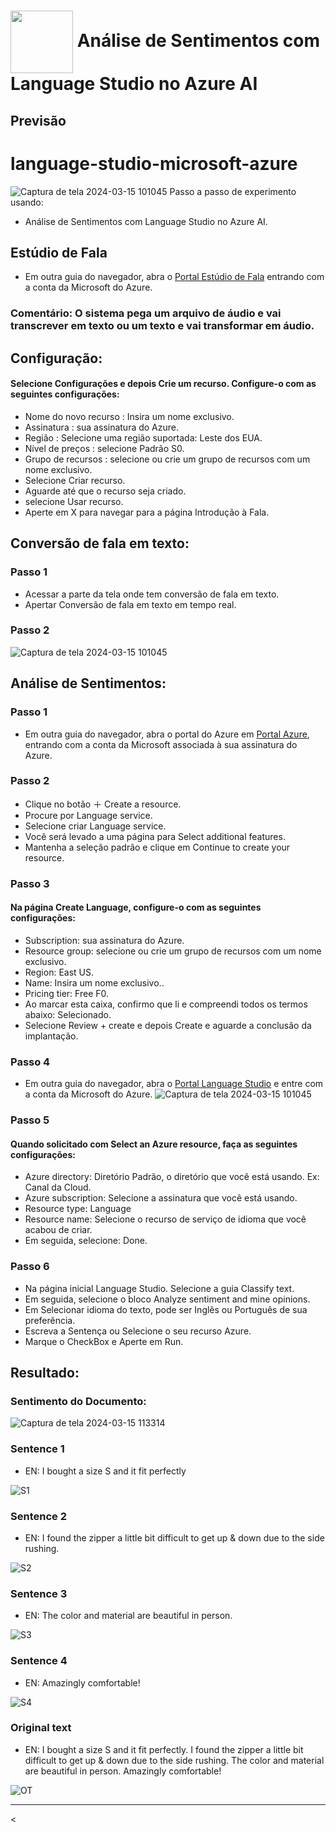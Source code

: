 <h1>
    <a href="https://github.com/AureliobotIA/Microsoft-Fundamentos-de-IA-DIO/blob/main/01%20Trabalhando%20com%20Machine%20Learning%20na%20Pr%C3%A1tica%20no%20Azure%20ML/download.jpg/">
     <img align="center" width="100px" src="https://github.com/AureliobotIA/Microsoft-Fundamentos-de-IA-DIO/blob/main/01%20Trabalhando%20com%20Machine%20Learning%20na%20Pr%C3%A1tica%20no%20Azure%20ML/download.jpg"></a>
    <span> Análise de Sentimentos com Language Studio no Azure AI</span>
</h1>

## Previsão

# language-studio-microsoft-azure
![Captura de tela 2024-03-15 101045](https://github.com/AureliobotIA/Microsoft-Fundamentos-de-AI-DIO/blob/main/03%20An%C3%A1lise%20de%20Sentimentos%20com%20Language%20Studio%20no%20Azure%20AI/inputs/conversacao%20tempo%20real.JPG)
Passo a passo de experimento usando:
  - Análise de Sentimentos com Language Studio no Azure AI.
    
## Estúdio de Fala
- Em outra guia do navegador, abra o [Portal Estúdio de Fala](https://speech.microsoft.com/portal) entrando com a conta da Microsoft do Azure.
  
### Comentário: O sistema pega um arquivo de áudio e vai transcrever em texto ou um texto e vai transformar em áudio.

## Configuração:
#### Selecione Configurações e depois Crie um recurso. Configure-o com as seguintes configurações:
- Nome do novo recurso : Insira um nome exclusivo.
- Assinatura : sua assinatura do Azure.
- Região : Selecione uma região suportada: Leste dos EUA.
- Nível de preços : selecione Padrão S0.
- Grupo de recursos : selecione ou crie um grupo de recursos com um nome exclusivo.
- Selecione Criar recurso.
- Aguarde até que o recurso seja criado.
- selecione Usar recurso.
- Aperte em X para navegar para a página Introdução à Fala.

## Conversão de fala em texto: 
### Passo 1
- Acessar a parte da tela onde tem conversão de fala em texto.
- Apertar Conversão de fala em texto em tempo real.

### Passo 2

![Captura de tela 2024-03-15 101045](https://github.com/AureliobotIA/Microsoft-Fundamentos-de-AI-DIO/blob/main/03%20An%C3%A1lise%20de%20Sentimentos%20com%20Language%20Studio%20no%20Azure%20AI/inputs/audio%20em%20texto.JPG
)

## Análise de Sentimentos:
### Passo 1
- Em outra guia do navegador, abra o portal do Azure em [Portal Azure](https://portal.azure.com), entrando com a conta da Microsoft associada à sua assinatura do Azure.

### Passo 2
- Clique no botão ＋ Create a resource.
- Procure por Language service.
- Selecione criar Language service.
- Você será levado a uma página para Select additional features.
- Mantenha a seleção padrão e clique em Continue to create your resource.

### Passo 3
#### Na página Create Language, configure-o com as seguintes configurações:
- Subscription: sua assinatura do Azure.
- Resource group: selecione ou crie um grupo de recursos com um nome exclusivo.
- Region: East US.
- Name: Insira um nome exclusivo..
- Pricing tier: Free F0.
- Ao marcar esta caixa, confirmo que li e compreendi todos os termos abaixo: Selecionado.
- Selecione Review + create e depois Create e aguarde a conclusão da implantação.

### Passo 4
- Em outra guia do navegador, abra o [Portal Language Studio](https://language.cognitive.azure.com) e entre com a conta da Microsoft do Azure.
![Captura de tela 2024-03-15 101045](https://github.com/AureliobotIA/Microsoft-Fundamentos-de-AI-DIO/blob/main/03%20An%C3%A1lise%20de%20Sentimentos%20com%20Language%20Studio%20no%20Azure%20AI/inputs/conversacao%20tempo%20real.JPG)
### Passo 5
#### Quando solicitado com Select an Azure resource, faça as seguintes configurações:
- Azure directory: Diretório Padrão, o diretório que você está usando. Ex: Canal da Cloud.
- Azure subscription: Selecione a assinatura que você está usando.
- Resource type: Language
- Resource name: Selecione o recurso de serviço de idioma que você acabou de criar.
- Em seguida, selecione: Done.

### Passo 6
- Na página inicial Language Studio. Selecione a guia Classify text.
- Em seguida, selecione o bloco Analyze sentiment and mine opinions.
- Em Selecionar idioma do texto, pode ser Inglês ou Português de sua preferência.
- Escreva a Sentença ou Selecione o seu recurso Azure.
- Marque o CheckBox e Aperte em Run.

## Resultado:
### Sentimento do Documento:

![Captura de tela 2024-03-15 113314](https://github.com/DalilaDeveloperMobile/dio-practice-microsoft-azure-ai-fundamentals/assets/29806802/2bb65bf4-cd85-4117-97f7-75fc1bd6fe57)

### Sentence 1
- EN: I bought a size S and it fit perfectly

![S1](https://github.com/DalilaDeveloperMobile/dio-practice-microsoft-azure-ai-fundamentals/assets/29806802/cecddc80-2e0d-4d9d-8c85-f49336e0ff10)

### Sentence 2
- EN: I found the zipper a little bit difficult to get up & down due to the side rushing.

![S2](https://github.com/DalilaDeveloperMobile/dio-practice-microsoft-azure-ai-fundamentals/assets/29806802/5eb8cc6f-4316-4d4b-83cb-e8a1672686f1)

### Sentence 3
- EN: The color and material are beautiful in person.

![S3](https://github.com/DalilaDeveloperMobile/dio-practice-microsoft-azure-ai-fundamentals/assets/29806802/e461cb73-f48d-41bc-bb35-a6ec47f8cf0a)

### Sentence 4
- EN: Amazingly comfortable!

![S4](https://github.com/DalilaDeveloperMobile/dio-practice-microsoft-azure-ai-fundamentals/assets/29806802/b4e1d7a8-ed1b-4e4e-9679-6da73a11d30c)

### Original text
- EN: I bought a size S and it fit perfectly. I found the zipper a little bit difficult to get up & down due to the side rushing. The color and material are beautiful in person. Amazingly comfortable!

![OT](https://github.com/DalilaDeveloperMobile/dio-practice-microsoft-azure-ai-fundamentals/assets/29806802/6efd5aff-f1cf-4168-8680-9c133c52f3fa)

<hr>

<
